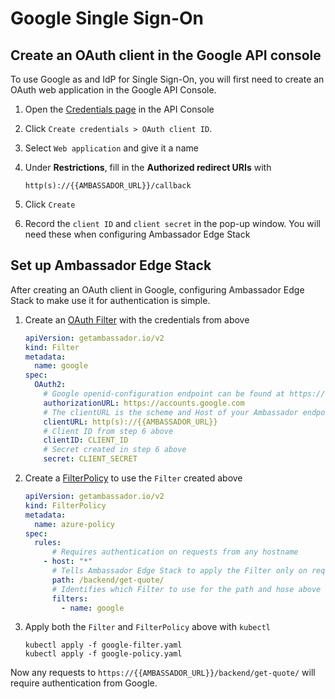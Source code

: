 # Google Single Sign-On

## Create an OAuth client in the Google API console

To use Google as and IdP for Single Sign-On, you will first need to create an OAuth web application in the Google API Console.

1. Open the [Credentials page](https://console.developers.google.com/apis/credentials) in the API Console
2. Click `Create credentials > OAuth client ID`.
3. Select `Web application` and give it a name
4. Under **Restrictions**, fill in the **Authorized redirect URIs** with
   
   ```
   http(s)://{{AMBASSADOR_URL}}/callback
   ```
5. Click `Create` 
6. Record the `client ID` and `client secret` in the pop-up window. You will need these when configuring Ambassador Edge Stack



## Set up Ambassador Edge Stack

After creating an OAuth client in Google, configuring Ambassador Edge Stack to make use it for authentication is simple.

1. Create an [OAuth Filter](/reference/filter-reference#filter-type-oauth2) with the credentials from above

    ```yaml
    apiVersion: getambassador.io/v2
    kind: Filter
    metadata:
      name: google
    spec:
      OAuth2:
        # Google openid-configuration endpoint can be found at https://accounts.google.com/.well-known/openid-configuration
        authorizationURL: https://accounts.google.com
        # The clientURL is the scheme and Host of your Ambassador endpoint
        clientURL: http(s)://{{AMBASSADOR_URL}}
        # Client ID from step 6 above
        clientID: CLIENT_ID
        # Secret created in step 6 above
        secret: CLIENT_SECRET
    ```
2. Create a [FilterPolicy](/reference/filter-reference#filterpolicy-definition) to use the `Filter` created above

    ```yaml
    apiVersion: getambassador.io/v2
    kind: FilterPolicy
    metadata:
      name: azure-policy
    spec:
      rules:
          # Requires authentication on requests from any hostname
        - host: "*"
          # Tells Ambassador Edge Stack to apply the Filter only on request to the /backend/get-quote/ endpoint from the tour application(https://www.getambassador.io/user-guide/getting-started#3-creating-your-first-service)
          path: /backend/get-quote/
          # Identifies which Filter to use for the path and hose above
          filters:
            - name: google
    ```
3. Apply both the `Filter` and `FilterPolicy` above with `kubectl`

    ```
    kubectl apply -f google-filter.yaml
    kubectl apply -f google-policy.yaml
    ```

Now any requests to `https://{{AMBASSADOR_URL}}/backend/get-quote/` will require authentication from Google.



